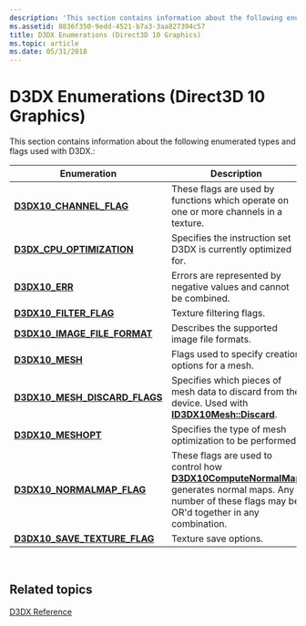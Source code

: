 ```yaml
---
description: 'This section contains information about the following enumerated types and flags used with D3DX.:'
ms.assetid: 8836f350-9edd-4521-b7a3-3aa827394c57
title: D3DX Enumerations (Direct3D 10 Graphics)
ms.topic: article
ms.date: 05/31/2018
---
```


# D3DX Enumerations (Direct3D 10 Graphics)

This section contains information about the following enumerated types and flags used with D3DX.:



| Enumeration                                                       | Description                                                                                                                                                                            |
|-------------------------------------------------------------------|----------------------------------------------------------------------------------------------------------------------------------------------------------------------------------------|
| [**D3DX10\_CHANNEL\_FLAG**](d3dx10-channel-flag.md)              | These flags are used by functions which operate on one or more channels in a texture.                                                                                                  |
| [**D3DX\_CPU\_OPTIMIZATION**](d3dx-cpu-optimization.md)          | Specifies the instruction set D3DX is currently optimized for.                                                                                                                         |
| [**D3DX10\_ERR**](d3dx10-err.md)                                 | Errors are represented by negative values and cannot be combined.                                                                                                                      |
| [**D3DX10\_FILTER\_FLAG**](d3dx10-filter-flag.md)                | Texture filtering flags.                                                                                                                                                               |
| [**D3DX10\_IMAGE\_FILE\_FORMAT**](d3dx10-image-file-format.md)   | Describes the supported image file formats.                                                                                                                                            |
| [**D3DX10\_MESH**](d3dx10-mesh.md)                               | Flags used to specify creation options for a mesh.                                                                                                                                     |
| [**D3DX10\_MESH\_DISCARD\_FLAGS**](d3dx10-mesh-discard-flags.md) | Specifies which pieces of mesh data to discard from the device. Used with [**ID3DX10Mesh::Discard**](id3dx10mesh-discard.md).                                                         |
| [**D3DX10\_MESHOPT**](d3dx10-meshopt.md)                         | Specifies the type of mesh optimization to be performed.                                                                                                                               |
| [**D3DX10\_NORMALMAP\_FLAG**](d3dx10-normalmap-flag.md)          | These flags are used to control how [**D3DX10ComputeNormalMap**](d3dx10computenormalmap.md) generates normal maps. Any number of these flags may be OR'd together in any combination. |
| [**D3DX10\_SAVE\_TEXTURE\_FLAG**](d3dx10-save-texture-flag.md)   | Texture save options.                                                                                                                                                                  |



 

## Related topics

<dl> <dt>

[D3DX Reference](d3d10-graphics-reference-d3dx10.md)
</dt> </dl>

 

 



